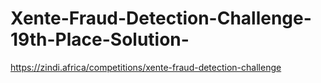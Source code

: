 # Xente-Fraud-Detection-Challenge-19th-Place-Solution-

https://zindi.africa/competitions/xente-fraud-detection-challenge
